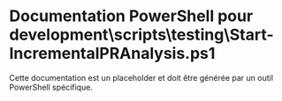 # Documentation PowerShell pour development\scripts\testing\Start-IncrementalPRAnalysis.ps1

Cette documentation est un placeholder et doit être générée par un outil PowerShell spécifique.
